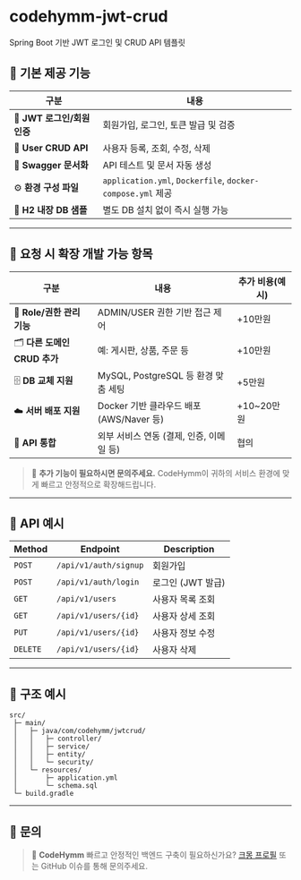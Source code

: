 # codehymm-jwt-crud
Spring Boot 기반 JWT 로그인 및 CRUD API 템플릿

## 🧾 기본 제공 기능

| 구분                   | 내용                                                       |
| -------------------- | -------------------------------------------------------- |
| 🔐 **JWT 로그인/회원 인증** | 회원가입, 로그인, 토큰 발급 및 검증                                    |
| 👤 **User CRUD API** | 사용자 등록, 조회, 수정, 삭제                                       |
| 🧩 **Swagger 문서화**   | API 테스트 및 문서 자동 생성                                       |
| ⚙️ **환경 구성 파일**      | `application.yml`, `Dockerfile`, `docker-compose.yml` 제공 |
| 💾 **H2 내장 DB 샘플**   | 별도 DB 설치 없이 즉시 실행 가능                                     |

---

## 🔧 요청 시 확장 개발 가능 항목

| 구분                     | 내용                              | 추가 비용(예시) |
| ---------------------- | ------------------------------- | --------- |
| 🧠 **Role/권한 관리 기능**   | ADMIN/USER 권한 기반 접근 제어          | +10만원     |
| 🗂️ **다른 도메인 CRUD 추가** | 예: 게시판, 상품, 주문 등                | +10만원     |
| 🗄️ **DB 교체 지원**       | MySQL, PostgreSQL 등 환경 맞춤 세팅    | +5만원      |
| ☁️ **서버 배포 지원**        | Docker 기반 클라우드 배포 (AWS/Naver 등) | +10~20만원  |
| 🔄 **API 통합**          | 외부 서비스 연동 (결제, 인증, 이메일 등)       | 협의        |

> 💬 **추가 기능이 필요하시면 문의주세요.**
> CodeHymm이 귀하의 서비스 환경에 맞게 빠르고 안정적으로 확장해드립니다.

---

## 📄 API 예시

| Method   | Endpoint              | Description  |
| -------- | --------------------- | ------------ |
| `POST`   | `/api/v1/auth/signup` | 회원가입         |
| `POST`   | `/api/v1/auth/login`  | 로그인 (JWT 발급) |
| `GET`    | `/api/v1/users`       | 사용자 목록 조회    |
| `GET`    | `/api/v1/users/{id}`  | 사용자 상세 조회    |
| `PUT`    | `/api/v1/users/{id}`  | 사용자 정보 수정    |
| `DELETE` | `/api/v1/users/{id}`  | 사용자 삭제       |

---

## 🧱 구조 예시

```
src/
 ├─ main/
 │   ├─ java/com/codehymm/jwtcrud/
 │   │   ├─ controller/
 │   │   ├─ service/
 │   │   ├─ entity/
 │   │   └─ security/
 │   └─ resources/
 │       ├─ application.yml
 │       └─ schema.sql
 └─ build.gradle
```

---

## 💬 문의

> 📧 **CodeHymm**
> 빠르고 안정적인 백엔드 구축이 필요하신가요?
> [크몽 프로필](https://kmong.com) 또는 GitHub 이슈를 통해 문의주세요.

